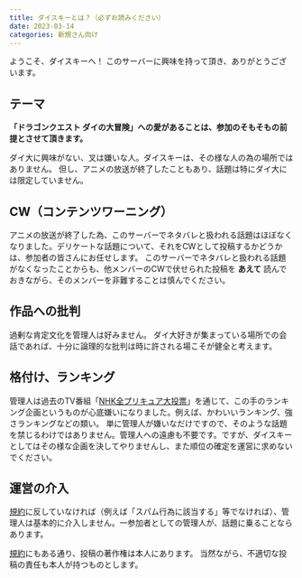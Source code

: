 ```yaml
---
title: ダイスキーとは？（必ずお読みください）
date: 2023-03-14
categories: 新規さん向け
---
```


ようこそ、ダイスキーへ！
このサーバーに興味を持って頂き、ありがとうございます。

## テーマ

__「ドラゴンクエスト ダイの大冒険」への愛があることは、参加のそもそもの前提とさせて頂きます。__

ダイ大に興味がない、叉は嫌いな人。ダイスキーは、その様な人の為の場所ではありません。
但し、アニメの放送が終了したこともあり、話題は特にダイ大には限定していません。

## CW（コンテンツワーニング）

アニメの放送が終了した為、このサーバーでネタバレと扱われる話題はほぼなくなりました。デリケートな話題について、それをCWとして投稿するかどうかは、参加者の皆さんにお任せします。
このサーバーでネタバレと扱われる話題がなくなったことからも、他メンバーのCWで伏せられた投稿を __あえて__ 読んでおきながら、そのメンバーを非難することは慎んでください。

## 作品への批判

過剰な肯定文化を管理人は好みません。
ダイ大好きが集まっている場所での会話であれば、十分に論理的な批判は時に許される場こそが健全と考えます。

## 格付け、ランキング

管理人は過去のTV番組「[NHK全プリキュア大投票](https://www.nhk.or.jp/anime/precure/)」を通じて、この手のランキング企画というものが心底嫌いになりました。例えば、かわいいランキング、強さランキングなどの類い。
単に管理人が嫌いなだけですので、そのような話題を禁じるわけではありません。管理人への遠慮も不要です。ですが、ダイスキーとしてはその様な企画を決してやりませんし、また順位の確定を運営に求めないでください。

## 運営の介入

[規約](https://mstdn.delmulin.com/terms)に反していなければ（例えば「スパム行為に該当する」等でなければ）、管理人は基本的に介入しません。一参加者としての管理人が、話題に乗ることならあります。

[規約](https://mstdn.delmulin.com/terms)にもある通り、投稿の著作権は本人にあります。
当然ながら、不適切な投稿の責任も本人が持つものとします。
